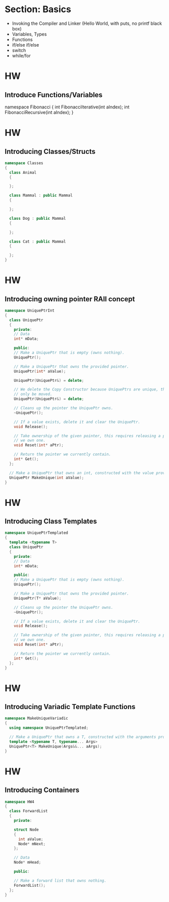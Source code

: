 # Section: Basics

* Invoking the Compiler and Linker (Hello World, with puts, no printf black box)
* Variables, Types
* Functions
* if/else if/else
* switch
* while/for

# HW
## Introduce Functions/Variables
namespace Fibonacci
{
  int FibonacciIterative(int aIndex);
  int FibonacciRecursive(int aIndex);
}


# HW
## Introducing Classes/Structs
```C++
namespace Classes
{
  class Animal
  {

  };

  class Mammal : public Mammal
  {

  };

  class Dog : public Mammal
  {

  };

  class Cat : public Mammal
  {

  };
}
```


# HW
## Introducing owning pointer RAII concept

```C++
namespace UniquePtrInt
{
  class UniquePtr
  {
    private:
    // Data
    int* mData;

    public:
    // Make a UniquePtr that is empty (owns nothing).
    UniquePtr();

    // Make a UniquePtr that owns the provided pointer.
    UniquePtr(int* aValue);

    UniquePtr(UniquePtr&) = delete;

    // We delete the Copy Constructor because UniquePtrs are unique, they can
    // only be moved.
    UniquePtr(UniquePtr&) = delete;

    // Cleans up the pointer the UniquePtr owns.
    ~UniquePtr();

    // If a value exists, delete it and clear the UniquePtr.
    void Release();

    // Take ownership of the given pointer, this requires releasing a pointer if
    // we own one.
    void Reset(int* aPtr);

    // Return the pointer we currently contain.
    int* Get();
  };

  // Make a UniquePtr that owns an int, constructed with the value provided.
  UniquePtr MakeUnique(int aValue);
}
```

# HW
## Introducing Class Templates
```C++
namespace UniquePtrTemplated
{
  template <typename T>
  class UniquePtr
  {
    private:
    // Data
    int* mData;

    public:
    // Make a UniquePtr that is empty (owns nothing).
    UniquePtr();

    // Make a UniquePtr that owns the provided pointer.
    UniquePtr(T* aValue);

    // Cleans up the pointer the UniquePtr owns.
    ~UniquePtr();

    // If a value exists, delete it and clear the UniquePtr.
    void Release();

    // Take ownership of the given pointer, this requires releasing a pointer if
    // we own one.
    void Reset(int* aPtr);

    // Return the pointer we currently contain.
    int* Get();
  };
}
```

# HW
## Introducing Variadic Template Functions
```C++
namespace MakeUniqueVariadic
{
  using namespace UniquePtrTemplated;

  // Make a UniquePtr that owns a T, constructed with the arguments provided.
  template <typename T, typename... Args>
  UniquePtr<T> MakeUnique(Args&&... aArgs);
}
```

# HW
## Introducing Containers
```C++
namespace HW4
{
  class ForwardList
  {
    private:

    struct Node
    {
      int aValue;
      Node* mNext;
    };

    // Data
    Node* mHead;

    public:

    // Make a forward list that owns nothing.
    ForwardList();
  };
}
```